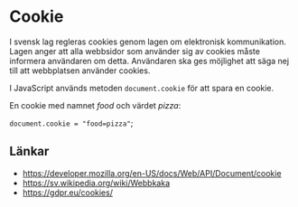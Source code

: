 # Cookie

I svensk lag regleras cookies genom lagen om elektronisk kommunikation. Lagen anger att alla webbsidor som använder sig av cookies måste informera användaren om detta. Användaren ska ges möjlighet att säga nej till att webbplatsen använder cookies. 


I JavaScript används metoden `document.cookie` för att spara en cookie. 

En cookie med namnet *food* och värdet *pizza*:

`document.cookie = "food=pizza"`;



## Länkar
- https://developer.mozilla.org/en-US/docs/Web/API/Document/cookie
- https://sv.wikipedia.org/wiki/Webbkaka
- https://gdpr.eu/cookies/
